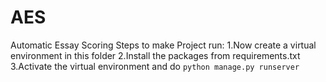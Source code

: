 # AES
Automatic Essay Scoring
Steps to make Project run:
1.Now create a virtual environment in this folder
2.Install the packages from requirements.txt
3.Activate the virtual environment and do ```python manage.py runserver```
